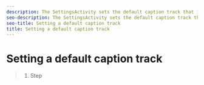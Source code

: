 ```yaml
---
description: The SettingsActivity sets the default caption track that is the default for the entire player application. The CCManager refers to this configuration setting when it sets up the initial track for the media item. Please provide some information about how to do this if you think this would be helpful information. In not, I can just remove this section. Thanks!
seo-description: The SettingsActivity sets the default caption track that is the default for the entire player application. The CCManager refers to this configuration setting when it sets up the initial track for the media item. Please provide some information about how to do this if you think this would be helpful information. In not, I can just remove this section. Thanks!
seo-title: Setting a default caption track
title: Setting a default caption track
---
```


# Setting a default caption track

>1. Step
>   
>   
